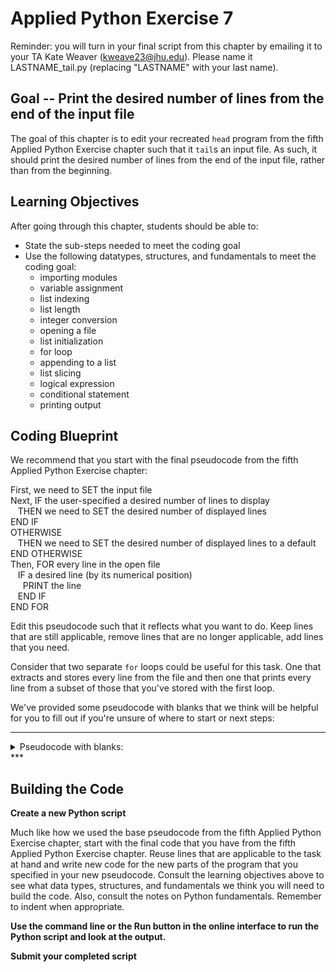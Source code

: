 

# Applied Python Exercise 7

Reminder: you will turn in your final script from this chapter by emailing it to your TA Kate Weaver (kweave23@jhu.edu). Please name it LASTNAME_tail.py (replacing "LASTNAME" with your last name).

## Goal -- Print the desired number of lines from the end of the input file

The goal of this chapter is to edit your recreated `head` program from the fifth Applied Python Exercise chapter such that it `tail`s an input file. As such, it should print the desired number of lines from the end of the input file, rather than from the beginning. 

## Learning Objectives

After going through this chapter, students should be able to:

* State the sub-steps needed to meet the coding goal
* Use the following datatypes, structures, and fundamentals to meet the coding goal:
  * importing modules
  * variable assignment
  * list indexing
  * list length
  * integer conversion
  * opening a file
  * list initialization
  * for loop
  * appending to a list
  * list slicing
  * logical expression
  * conditional statement
  * printing output
  
## Coding Blueprint

We recommend that you start with the final pseudocode from the fifth Applied Python Exercise chapter: 

First, we need to SET the input file <br />
Next, IF the user-specified a desired number of lines to display <br />
&nbsp;&nbsp;  THEN we need to SET the desired number of displayed lines <br />
END IF <br />
OTHERWISE <br />
&nbsp;&nbsp;  THEN we need to SET the desired number of displayed lines to a default <br />
END OTHERWISE <br />
Then, FOR every line in the open file <br />
&nbsp;&nbsp;  IF a desired line (by its numerical position) <br />
&nbsp;&nbsp;&nbsp;&nbsp;    PRINT the line <br />
&nbsp;&nbsp;  END IF <br />
END FOR <br />

Edit this pseudocode such that it reflects what you want to do. Keep lines that are still applicable, remove lines that are no longer applicable, add lines that you need.

Consider that two separate `for` loops could be useful for this task. One that extracts and stores every line from the file and then one that prints every line from a subset of those that you've stored with the first loop.

We've provided some pseudocode with blanks that we think will be helpful for you to fill out if you're unsure of where to start or next steps:

***
<details><summary> Pseudocode with blanks: </summary>

First, we need to SET the input file <br />
Next, IF the user-specified a desired number of lines to display <br />
&nbsp;&nbsp;  THEN we need to SET the desired number of displayed lines <br />
END IF <br />
OTHERWISE  <br />
&nbsp;&nbsp;  THEN we need to SET the desired number of displayed lines to a default <br />
END OTHERWISE <br />
___ a storage list for lines in the file <br />
Then, FOR every line in the open file <br />
&nbsp;&nbsp;  ~~IF a desired line (by its numerical position)~~ <br />
&nbsp;&nbsp;&nbsp;&nbsp;    ~~PRINT the line~~ <br />
&nbsp;&nbsp;  ~~END IF~~ <br />
&nbsp;&nbsp;  ___ the line to the storage list <br />
END FOR <br />

___ a subset of the storage list to be the last ____ items in the storage list <br />
___ every line in the subset <br />
&nbsp;&nbsp;  _____ the line <br />
END FOR <br />

</details>
***

## Building the Code

**Create a new Python script**

Much like how we used the base pseudocode from the fifth Applied Python Exercise chapter, start with the final code that you have from the fifth Applied Python Exercise chapter. Reuse lines that are applicable to the task at hand and write new code for the new parts of the program that you specified in your new pseudocode. Consult the learning objectives above to see what data types, structures, and fundamentals we think you will need to build the code. Also, consult the notes on Python fundamentals. Remember to indent when appropriate.

**Use the command line or the Run button in the online interface to run the Python script and look at the output.**

**Submit your completed script**

<!--
## Completed Intended Goal Code


```python
#USAGE: LASTNAME_tail.py input_filename [desired_number_of_lines]
import sys
filename = sys.argv[1]
if len(sys.argv) > 2:
  n_lines = int(sys.argv[2])
else:
  n_lines = 10
line_list = []
for line in open(filename):
  line_list.append(line)

last_n_lines = line_list[len(line_list)-n_lines:]
for line in last_n_lines:
    print(line.strip('\r\n'))
```
-->
